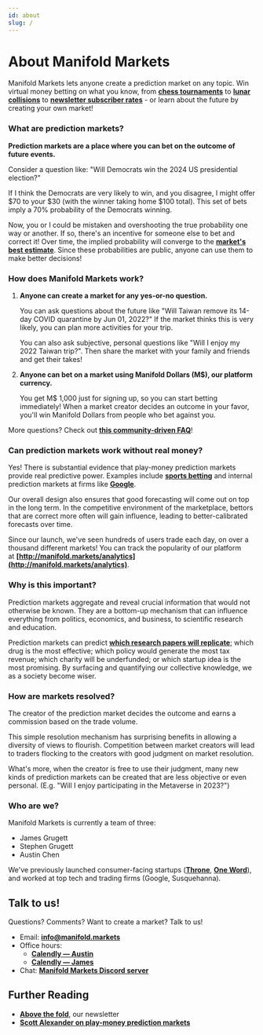 ```yaml
---
id: about
slug: /
---
```


# About Manifold Markets

Manifold Markets lets anyone create a prediction market on any topic. Win virtual money betting on what you know, from **[chess tournaments](https://manifold.markets/SG/will-magnus-carlsen-lose-any-regula)** to **[lunar collisions](https://manifold.markets/Duncan/will-the-wayward-falcon-9-booster-h)** to **[newsletter subscriber rates](https://manifold.markets/Nu%C3%B1oSempere/how-many-additional-subscribers-wil)** - or learn about the future by creating your own market!

### **What are prediction markets?**

**Prediction markets are a place where you can bet on the outcome of future events.**

Consider a question like: "Will Democrats win the 2024 US presidential election?"

If I think the Democrats are very likely to win, and you disagree, I might offer $70 to your $30 (with the winner taking home $100 total). This set of bets imply a 70% probability of the Democrats winning.

Now, you or I could be mistaken and overshooting the true probability one way or another. If so, there's an incentive for someone else to bet and correct it! Over time, the implied probability will converge to the **[market's best estimate](https://en.wikipedia.org/wiki/Efficient-market_hypothesis)**. Since these probabilities are public, anyone can use them to make better decisions!

### **How does Manifold Markets work?**

1. **Anyone can create a market for any yes-or-no question.**

   You can ask questions about the future like "Will Taiwan remove its 14-day COVID quarantine by Jun 01, 2022?" If the market thinks this is very likely, you can plan more activities for your trip.

   You can also ask subjective, personal questions like "Will I enjoy my 2022 Taiwan trip?". Then share the market with your family and friends and get their takes!

2. **Anyone can bet on a market using Manifold Dollars (M$), our platform currency.**

   You get M$ 1,000 just for signing up, so you can start betting immediately! When a market creator decides an outcome in your favor, you'll win Manifold Dollars from people who bet against you.

More questions? Check out **[this community-driven FAQ](https://outsidetheasylum.blog/manifold-markets-faq/)**!

### **Can prediction markets work without real money?**

Yes! There is substantial evidence that play-money prediction markets provide real predictive power. Examples include **[sports betting](http://www.electronicmarkets.org/fileadmin/user_upload/doc/Issues/Volume_16/Issue_01/V16I1_Statistical_Tests_of_Real-Money_versus_Play-Money_Prediction_Markets.pdf)** and internal prediction markets at firms like **[Google](https://www.networkworld.com/article/2284098/google-bets-on-value-of-prediction-markets.html)**.

Our overall design also ensures that good forecasting will come out on top in the long term. In the competitive environment of the marketplace, bettors that are correct more often will gain influence, leading to better-calibrated forecasts over time.

Since our launch, we've seen hundreds of users trade each day, on over a thousand different markets! You can track the popularity of our platform at **[http://manifold.markets/analytics](http://manifold.markets/analytics)**.

### **Why is this important?**

Prediction markets aggregate and reveal crucial information that would not otherwise be known. They are a bottom-up mechanism that can influence everything from politics, economics, and business, to scientific research and education.

Prediction markets can predict **[which research papers will replicate](https://www.pnas.org/content/112/50/15343)**; which drug is the most effective; which policy would generate the most tax revenue; which charity will be underfunded; or which startup idea is the most promising. By surfacing and quantifying our collective knowledge, we as a society become wiser.

### **How are markets resolved?**

The creator of the prediction market decides the outcome and earns a commission based on the trade volume.

This simple resolution mechanism has surprising benefits in allowing a diversity of views to flourish. Competition between market creators will lead to traders flocking to the creators with good judgment on market resolution.

What's more, when the creator is free to use their judgment, many new kinds of prediction markets can be created that are less objective or even personal. (E.g. "Will I enjoy participating in the Metaverse in 2023?")

<!-- ### **Can I create private markets?**

Soon! We're running a pilot version of Manifold for Teams - private Manifold instances where you can discuss internal topics and predict on outcomes for your organization.

If this sounds like something you’d want, **[join the waitlist here](https://docs.google.com/forms/d/e/1FAIpQLSfM_rxRHemCjKE6KPiYXGyP2nBSInZNKn_wc7yS1-rvlLAVnA/viewform?usp=sf_link)**! -->

### **Who are we?**

Manifold Markets is currently a team of three:

- James Grugett
- Stephen Grugett
- Austin Chen

We've previously launched consumer-facing startups (**[Throne](https://throne.live/)**, **[One Word](http://oneword.games/platform)**), and worked at top tech and trading firms (Google, Susquehanna).

## **Talk to us!**

Questions? Comments? Want to create a market? Talk to us!

- Email: **[info@manifold.markets](mailto:info@manifold.markets)**
- Office hours:
  - **[Calendly — Austin](https://calendly.com/austinchen/manifold)**
  - **[Calendly — James](https://calendly.com/jamesgrugett/manifold)**
- Chat: **[Manifold Markets Discord server](https://discord.gg/eHQBNBqXuh)**

## **Further Reading**

- **[Above the fold](https://manifoldmarkets.substack.com/)**, our newsletter
- **[Scott Alexander on play-money prediction markets](https://astralcodexten.substack.com/p/play-money-and-reputation-systems)**

